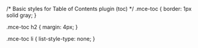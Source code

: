 /* Basic styles for Table of Contents plugin (toc) */
.mce-toc {
  border: 1px solid gray;
}

.mce-toc h2 {
  margin: 4px;
}

.mce-toc li {
  list-style-type: none;
}
